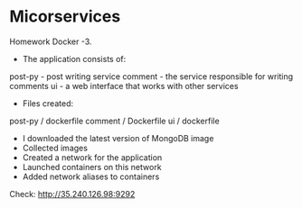 # Micorservices
Homework Docker -3.

- The application consists of:

post-py - post writing service
comment - the service responsible for writing comments
ui - a web interface that works with other services

- Files created:

post-py / dockerfile
comment / Dockerfile
ui / dockerfile

- I downloaded the latest version of MongoDB image
- Collected images
- Created a network for the application
- Launched containers on this network
- Added network aliases to containers

Check:
http://35.240.126.98:9292